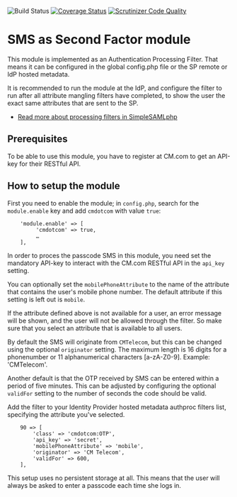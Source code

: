 ![Build Status](https://github.com/tvdijen/simplesamlphp-module-cmdotcom/workflows/CI/badge.svg?branch=master)
[![Coverage Status](https://codecov.io/gh/tvdijen/simplesamlphp-module-cmdotcom/branch/master/graph/badge.svg)](https://codecov.io/gh/tvdijen/simplesamlphp-module-cmdotcom)
[![Scrutinizer Code Quality](https://scrutinizer-ci.com/g/tvdijen/simplesamlphp-module-cmdotcom/badges/quality-score.png?b=master)](https://scrutinizer-ci.com/g/tvdijen/simplesamlphp-module-cmdotcom/?branch=master)

SMS as Second Factor module
===========================

<!-- {{TOC}} -->


This module is implemented as an Authentication Processing Filter. That 
means it can be configured in the global config.php file or the SP remote or 
IdP hosted metadata.

It is recommended to run the module at the IdP, and configure the filter to run after all attribute mangling
filters have completed, to show the user the exact same attributes that are sent to the SP.

  * [Read more about processing filters in SimpleSAMLphp](simplesamlphp-authproc)


Prerequisites
-------------

To be able to use this module, you have to register at CM.com to get an API-key for their RESTful API.


How to setup the module
-----------------------

First you need to enable the module; in `config.php`, search for the
`module.enable` key and add `cmdotcom` with value `true`:

```
    'module.enable' => [
         'cmdotcom' => true,
         …
    ],
```

In order to proces the passcode SMS in this module, you need set the mandatory API-key
to interact with the CM.com RESTful API in the `api_key` setting.

You can optionally set the `mobilePhoneAttribute` to the name of the attribute that
contains the user's mobile phone number. The default attribute if this setting is left out is `mobile`.

If the attribute defined above is not available for a user, an error message will be shown,
and the user will not be allowed through the filter. So make sure that you select an attribute that is available to all users.

By default the SMS will originate from `CMTelecom`, but this can be changed using the optional `originator` setting.
The maximum length is 16 digits for a phonenumber or 11 alphanumerical characters [a-zA-Z0-9]. Example: 'CMTelecom'.

Another default is that the OTP received by SMS can be entered within a period of five minutes. This can
be adjusted by configuring the optional `validFor` setting to the number of seconds the code should be valid.


Add the filter to your Identity Provider hosted metadata authproc filters
list, specifying the attribute you've selected.

```
    90 => [
        'class' => 'cmdotcom:OTP',
        'api_key' => 'secret',
        'mobilePhoneAttribute' => 'mobile',
        'originator' => 'CM Telecom',
        'validFor' => 600,
    ],
```

This setup uses no persistent storage at all. This means that the user will
always be asked to enter a passcode each time she logs in.
